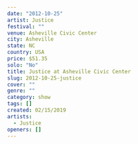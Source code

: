 ```yaml
---
date: "2012-10-25"
artist: Justice
festival: ""
venue: Asheville Civic Center
city: Asheville
state: NC
country: USA
price: $51.35
solo: "No"
title: Justice at Asheville Civic Center
slug: 2012-10-25-justice
cover: ""
genre: ""
category: show
tags: []
created: 02/15/2019
artists:
  - Justice
openers: []
---
```

